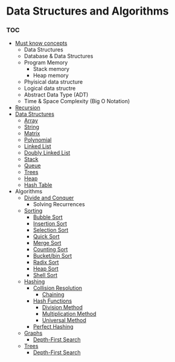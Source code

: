 # Data Structures and Algorithms

### TOC

* [Must know concepts](./src/introduction)
	* Data Structures
	* Database & Data Structures
	* Program Memory
		* Stack memory
		* Heap memory
	* Phyisical data structure
	* Logical data structre
	* Abstract Data Type (ADT)
	* Time & Space Complexity (Big O Notation)
* [Recursion](./src/recursion)
* [Data Structures](./src/data-structures)
	* [Array](./src/data-structures/array)
	* [String](./src/data-structures/string)
	* [Matrix](./src/data-structures/matrix)
	* [Polynomial](./src/data-structures/polynomial)
	* [Linked List](./src/data-structures/linked_list)
	* [Doubly Linked List](./src/data-structures/circular_list)
	* [Stack](./src/data-structures/stack)
	* [Queue](./src/data-structures/queue)
	* [Trees](./src/data-structures/trees)
	* [Heap](./src/data-structures/heap)
	* [Hash Table](./src/data-structures/hash_table)
* Algorithms
	* [Divide and Conquer](./src/algorithms/divide-and-conquer)
		* Solving Recurrences
	* [Sorting](./src/algorithms/sorting)
		* [Bubble Sort](./src/algorithms/sorting/bubble)
		* [Insertion Sort](./src/algorithms/sorting/insertion)
		* [Selection Sort](./src/algorithms/sorting/selection)
		* [Quick Sort](./src/algorithms/sorting/quicksort)
		* [Merge Sort](./src/algorithms/sorting/mergesort)
		* [Counting Sort](./src/algorithms/sorting/counting)
		* [Bucket/bin Sort](./src/algorithms/sorting/bucket)
		* [Radix Sort](./src/algorithms/sorting/radix)
		* [Heap Sort](./src/algorithms/sorting/heapsort)
		* [Shell Sort](./src/algorithms/sorting/shell)
	* [Hashing](./src/algorithms/hashing)
		* [Collision Resolution](.src/algorithms/hashing/collisions)
			* [Chaining](./src/algorithms/hashing/collisions/chaining)
		* [Hash Functions](./src/algorithms/hashing/hash_functions)
			* [Division Method](./src/algorithms/hashing/hash_functions/division)
			* [Multiplication Method](./src/algorithms/hashing/hash_functions/multiplication)
			* [Universal Method](./src/algorithms/hashing/hash_functions/universal)
		* [Perfect Hashing](./src/algorithms/hashing/perfect-hashing)
	* [Graphs](./src/algorithms/graphs)
		* [Depth-First Search](./src/algorithms/graphs/dfs)
	* [Trees](./src/algorithms/trees)
		* [Depth-First Search](./src/algorithms/trees/dfs)
